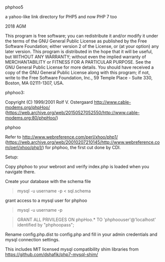 phphoo5 

a yahoo-like link directory for PHP5 and now PHP 7 too

2018 AGM



This program is free software; you can redistribute it and/or modify it under the terms of the GNU General Public License as published by the Free Software Foundation; either version 2 of the License, or (at your option) any later version.  This program is distributed in the hope that it will be useful, but WITHOUT ANY WARRANTY; without even the implied warranty of MERCHANTABILITY or FITNESS FOR A PARTICULAR PURPOSE.  See the GNU General Public License for more details.  You should have received a copy of the GNU General Public License along with this program; if not, write to the Free Software Foundation, Inc., 59 Temple Place - Suite 330, Boston, MA  02111-1307, USA.

phphoo3:

Copyright (C) 1999/2001 Rolf V. Ostergaard http://www.cable-modems.org/phpHoo/ (https://web.archive.org/web/20150527052550/http://www.cable-modems.org:80/phpHoo/)

phphoo

Refer to http://www.webreference.com/perl/xhoo/php1/ (https://web.archive.org/web/20010207210145/http://www.webreference.com/perl/xhoo/php1/) for phphoo, the first cut done by CDI.



Setup:


Copy phphoo to your webroot and verify index.php is loaded when you navigate there.

Create your database with the schema file

> mysql -u username -p < sql.schema

grant access to a mysql user for phphoo 

> mysql -u username -p

> GRANT ALL PRIVILEGES ON phpHoo.* TO 'phphoouser'@'localhost'  identified by "phphoopass";

Rename config.php.dist to config.php and fill in your admin credentials and mysql connection settings. 

This includes MIT licensed mysql compatibility shim libraries from https://github.com/dshafik/php7-mysql-shim/ 

